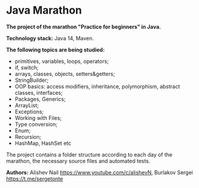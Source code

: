 # Java Marathon
**The project of the marathon "Practice for beginners" in Java.**

**Technology stack:** Java 14, Maven.

**The following topics are being studied:**
* primitives, variables, loops, operators; 
* if, switch; 
* arrays, classes, objects, setters&getters; 
* StringBuilder; 
* OOP basics: access modifiers, inheritance, polymorphism, abstract classes, interfaces; 
* Packages, Generics;
* ArrayList; 
* Exceptions; 
* Working with Files; 
* Type conversion; 
* Enum; 
* Recursion; 
* HashMap, HashSet etc

The project contains a folder structure according to each day of the marathon, the necessary source files and automated tests.

**Authors:** Alishev Nail https://www.youtube.com/c/alishevN, Burlakov Sergei https://t.me/sergetonte